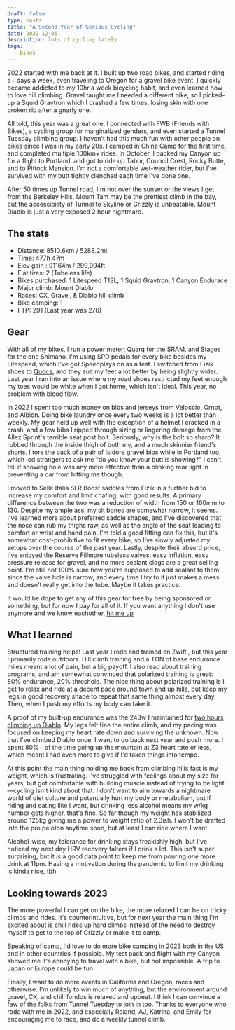 ```yaml
---
draft: false
type: posts
title: "A Second Year of Serious Cycling"
date: 2022-12-06
description: lots of cycling lately
tags:
  - bikes 
---
```


2022 started with me back at it. I built up two road bikes, and started riding 5+ days a week, even traveling to Oregon for a gravel bike event. I quickly became addicted to my 10hr a week bicycling habit, and even learned how to love hill climbing. Gravel taught me I needed a different bike, so I picked-up a Squid Gravtron which I crashed a few times, losing skin with one broken rib after a gnarly one.

All told, this year was a great one. I connected with FWB (Friends with Bikes), a cycling group for marginalized genders, and even started a Tunnel Tuesday climbing group. I haven't had this much fun with other people on bikes since I was in my early 20s. I camped in China Camp for the first time, and completed multiple 100km+ rides. In October, I packed my Canyon up for a flight to Portland, and got to ride up Tabor, Council Crest, Rocky Butte, and to Pittock Mansion. I'm not a comfortable wet-weather rider, but I've survived with my butt tightly clenched each time I've done one.

After 50 times up Tunnel road, I'm not over the sunset or the views I get from the Berkeley Hills. Mount Tam may be the prettiest climb in the bay, but the accessibility of Tunnel to Skyline or Grizzly is unbeatable. Mount Diablo is just a very exposed 2 hour nightmare.

## The stats

- Distance: 8510.6km / 5288.2mi
- Time: 477h 47m 
- Elev gain	: 91164m / 299,094ft
- Flat tires: 2 (Tubeless life)
- Bikes purchased: 1 Litespeed T1SL, 1 Squid Gravtron, 1 Canyon Endurace
- Major climb: Mount Diablo
- Races: CX, Gravel, & Diablo hill climb
- Bike camping: 1
- FTP: 291 (Last year was 276)

## Gear

With all of my bikes, I run a power meter: Quarq for the SRAM, and Stages for the one Shimano. I'm using SPD pedals for every bike besides my Litespeed, which I've got Speedplays on as a test. I switched from Fizik shoes to [Quocs](https://quoc.cc), and they suit my feet a lot better by being slightly wider. Last year I ran into an issue where my road shoes restricted my feet enough my toes would be white when I got home, which isn't ideal. This year, no problem with blood flow.

In 2022 I spent too much money on bibs and jerseys from Veloccio, Ornot, and Albion. Doing bike laundry once every two weeks is a lot better than weekly. My gear held up well with the exception of a helmet I cracked in a crash, and a few bibs I ripped through sizing or lingering damage from the Allez Sprint's terrible seat post bolt. Seriously, why is the bolt so sharp? It rubbed through the inside thigh of both my, and a much skinnier friend's shorts. I tore the back of a pair of Isidore gravel bibs while in Portland too, which led strangers to ask me "do you know your butt is showing?" I can't tell if showing hole was any more effective than a blinking rear light in preventing a car from hitting me though.

I moved to Selle Italia SLR Boost saddles from Fizik in a further bid to increase my comfort and limit chafing, with good results. A primary difference between the two was a reduction of width from 150 or 160mm to 130. Despite my ample ass, my sit bones are somewhat narrow, it seems. I've learned more about preferred saddle shapes, and I've discovered that the nose can rub my thighs raw, as well as the angle of the seat leading to comfort or wrist and hand pain. I'm told a good fitting can fix this, but it's somewhat cost-prohibitive to fit every bike, so I've slowly adjusted my setups over the course of the past year. Lastly, despite their absurd price, I've enjoyed the Reserve Fillmore tubeless valves: easy inflation, easy pressure release for gravel, and no more sealant clogs are a great selling point. I'm still not 100% sure how you're supposed to add sealant to them since the valve hole is narrow, and every time I try to it just makes a mess and doesn't really get into the tube. Maybe it takes practice. 

It would be dope to get any of this gear for free by being sponsored or something, but for now I pay for all of it. If you want anything I don't use anymore and we know eachother, [hit me up](mailto:bike@brookshelley.com)

## What I learned

Structured training helps! Last year I rode and trained on Zwift , but this year I primarily rode outdoors. Hill climb training and a TON of base endurance miles meant a lot of pain, but a big payoff. I also read about training programs, and am somewhat convinced that polarized training is great: 80% endurance, 20% threshold. The nice thing about polarized training is I get to relax and ride at a decent pace around town and up hills, but keep my legs in good recovery shape to repeat that same thing almost every day. Then, when I push my efforts my body can take it. 

A proof of my built-up endurance was the 243w I maintained for [two hours climbing up Diablo](https://www.strava.com/activities/7901914250/power-curve/7200). My legs felt fine the entire climb, and my pacing was focused on keeping my heart rate down and surviving the unknown. Now that I've climbed Diablo once, I want to go back next year and push more. I spent 80%+ of the time going up the mountain at Z3 heart rate or less, which meant I had even more to give if I'd taken things into tempo.

At this point the main thing holding me back from climbing hills fast is my weight, which is frustrating. I've struggled with feelings about my size for years, but got comfortable with building muscle instead of trying to be light—cycling isn't kind about that. I don't want to aim towards a nightmare world of diet culture and potentially hurt my body or metabolism, but if riding and eating like I want, but drinking less alcohol means my w/kg number gets higher, that's fine. So far though my weight has stabilized around 125kg giving me a power to weight ratio of 2.3ish. I won't be drafted into the pro peloton anytime soon, but at least I can ride where I want.

Alcohol-wise, my tolerance for drinking stays freakishly high, but I've noticed my next day HRV recovery falters if I drink a lot. This isn't super surprising, but it _is_ a good data point to keep me from pouring _one_ more drink at 11pm. Having a motivation during the pandemic to limit my drinking is kinda nice, tbh.

## Looking towards 2023

The more powerful I can get on the bike, the more relaxed I can be on tricky climbs and rides. It's counterintuitive, but for next year the main thing I'm excited about is chill rides up hard climbs instead of the need to destroy myself to get to the top of Grizzly or make it to camp.

Speaking of camp, I'd love to do more bike camping in 2023 both in the US and in other countries if possible. My test pack and flight with my Canyon showed me it's annoying to travel with a bike, but not impossible. A trip to Japan or Europe could be fun. 

Finally, I want to do more events in California and Oregon, races and otherwise. I'm unlikely to win much of anything, but the environment around gravel, CX, and chill fondos is relaxed and upbeat. I think I can convince a few of the folks from Tunnel Tuesday to join in too. Thanks to everyone who rode with me in 2022, and especially Roland, AJ, Katrina, and Emily for encouraging me to race, and do a weekly tunnel climb.